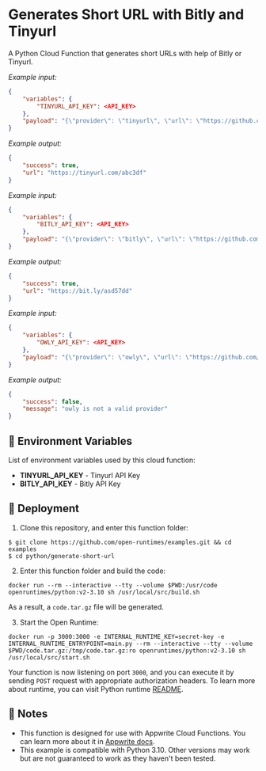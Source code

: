 # Generates Short URL with Bitly and Tinyurl

A Python Cloud Function that generates short URLs with help of Bitly or Tinyurl.

_Example input:_ 

```json
{
    "variables": {
        "TINYURL_API_KEY": <API_KEY>
    },
    "payload": "{\"provider\": \"tinyurl\", \"url\": \"https://github.com/appwrite/appwrite\"}"
}
```


_Example output:_

```json
{
	"success": true,
	"url": "https://tinyurl.com/abc3df"
}
```


_Example input:_

```json
{
    "variables": {
        "BITLY_API_KEY": <API_KEY>
    },
    "payload": "{\"provider\": \"bitly\", \"url\": \"https://github.com/appwrite/appwrite\"}"
}
```

_Example output:_

```json
{
	"success": true,
	"url": "https://bit.ly/asd57dd"
}
```


_Example input:_

```json
{
    "variables": {
        "OWLY_API_KEY": <API_KEY>
    },
    "payload": "{\"provider\": \"owly\", \"url\": \"https://github.com/appwrite/appwrite\"}"
}
```

_Example output:_

```json
{
	"success": false,
	"message": "owly is not a valid provider"
}
```

## 📝 Environment Variables

List of environment variables used by this cloud function:

- **TINYURL_API_KEY** - Tinyurl API Key
- **BITLY_API_KEY** - Bitly API Key

## 🚀 Deployment

1. Clone this repository, and enter this function folder:

```
$ git clone https://github.com/open-runtimes/examples.git && cd examples
$ cd python/generate-short-url
```

2. Enter this function folder and build the code:
```
docker run --rm --interactive --tty --volume $PWD:/usr/code openruntimes/python:v2-3.10 sh /usr/local/src/build.sh
```
As a result, a `code.tar.gz` file will be generated.

3. Start the Open Runtime:
```
docker run -p 3000:3000 -e INTERNAL_RUNTIME_KEY=secret-key -e INTERNAL_RUNTIME_ENTRYPOINT=main.py --rm --interactive --tty --volume $PWD/code.tar.gz:/tmp/code.tar.gz:ro openruntimes/python:v2-3.10 sh /usr/local/src/start.sh
```

Your function is now listening on port `3000`, and you can execute it by sending `POST` request with appropriate authorization headers. To learn more about runtime, you can visit Python runtime [README](https://github.com/open-runtimes/open-runtimes/tree/main/runtimes/python-3.10).

## 📝 Notes
 - This function is designed for use with Appwrite Cloud Functions. You can learn more about it in [Appwrite docs](https://appwrite.io/docs/functions).
 - This example is compatible with Python 3.10. Other versions may work but are not guaranteed to work as they haven't been tested.
